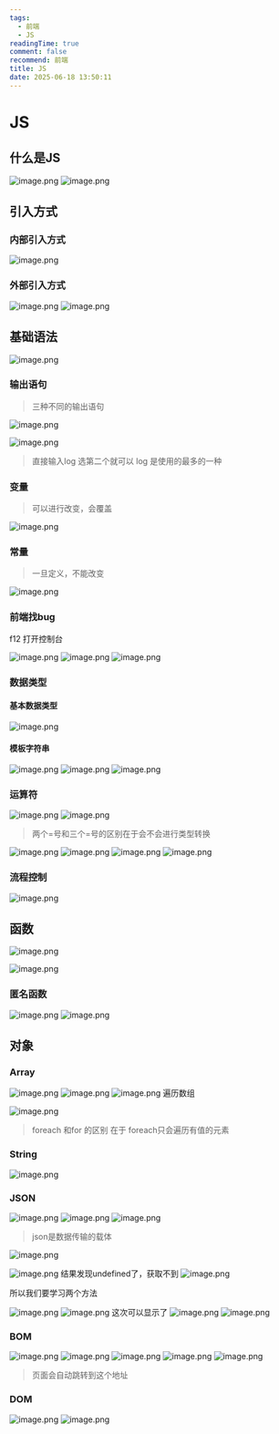 ```yaml
---
tags:
  - 前端
  - JS
readingTime: true
comment: false
recommend: 前端
title: JS
date: 2025-06-18 13:50:11
---
```

# JS

## 什么是JS

![image.png](https://imgsbo.oss-cn-shanghai.aliyuncs.com/undefined20250618135329442.png)
![image.png](https://imgsbo.oss-cn-shanghai.aliyuncs.com/undefined20250618135434390.png)
## 引入方式
### 内部引入方式

![image.png](https://imgsbo.oss-cn-shanghai.aliyuncs.com/undefined20250618135754583.png)
### 外部引入方式
![image.png](https://imgsbo.oss-cn-shanghai.aliyuncs.com/undefined20250618135857800.png)
![image.png](https://imgsbo.oss-cn-shanghai.aliyuncs.com/undefined20250618140043804.png)
## 基础语法

![image.png](https://imgsbo.oss-cn-shanghai.aliyuncs.com/undefined20250618140206658.png)
### 输出语句

>三种不同的输出语句

![image.png](https://imgsbo.oss-cn-shanghai.aliyuncs.com/undefined20250618140230279.png)

![image.png](https://imgsbo.oss-cn-shanghai.aliyuncs.com/undefined20250618140357861.png)

> 直接输入log  选第二个就可以  log 是使用的最多的一种

### 变量
> 可以进行改变，会覆盖

![image.png](https://imgsbo.oss-cn-shanghai.aliyuncs.com/undefined20250618140624347.png)
### 常量
> 一旦定义，不能改变

![image.png](https://imgsbo.oss-cn-shanghai.aliyuncs.com/undefined20250618140734306.png)
### 前端找bug

f12 打开控制台

![image.png](https://imgsbo.oss-cn-shanghai.aliyuncs.com/undefined20250618141018734.png)
![image.png](https://imgsbo.oss-cn-shanghai.aliyuncs.com/undefined20250618141050866.png)
![image.png](https://imgsbo.oss-cn-shanghai.aliyuncs.com/undefined20250618141124403.png)

### 数据类型

#### 基本数据类型

![image.png](https://imgsbo.oss-cn-shanghai.aliyuncs.com/undefined20250618141303380.png)
#### 模板字符串

![image.png](https://imgsbo.oss-cn-shanghai.aliyuncs.com/undefined20250618141810121.png)
![image.png](https://imgsbo.oss-cn-shanghai.aliyuncs.com/undefined20250618141909621.png)
![image.png](https://imgsbo.oss-cn-shanghai.aliyuncs.com/undefined20250618141931167.png)
### 运算符

![image.png](https://imgsbo.oss-cn-shanghai.aliyuncs.com/undefined20250618142003972.png)
![image.png](https://imgsbo.oss-cn-shanghai.aliyuncs.com/undefined20250618142022547.png)
>  两个=号和三个=号的区别在于会不会进行类型转换

![image.png](https://imgsbo.oss-cn-shanghai.aliyuncs.com/undefined20250618142120482.png)
![image.png](https://imgsbo.oss-cn-shanghai.aliyuncs.com/undefined20250618142143562.png)
![image.png](https://imgsbo.oss-cn-shanghai.aliyuncs.com/undefined20250618142402003.png)
![image.png](https://imgsbo.oss-cn-shanghai.aliyuncs.com/undefined20250618142425620.png)
### 流程控制
![image.png](https://imgsbo.oss-cn-shanghai.aliyuncs.com/undefined20250618142521341.png)
## 函数

![image.png](https://imgsbo.oss-cn-shanghai.aliyuncs.com/undefined20250618142711040.png)

![image.png](https://imgsbo.oss-cn-shanghai.aliyuncs.com/undefined20250618142930999.png)
### 匿名函数

![image.png](https://imgsbo.oss-cn-shanghai.aliyuncs.com/undefined20250618143031704.png)
![image.png](https://imgsbo.oss-cn-shanghai.aliyuncs.com/undefined20250618143157679.png)
## 对象

### Array

![image.png](https://imgsbo.oss-cn-shanghai.aliyuncs.com/undefined20250618143342774.png)
![image.png](https://imgsbo.oss-cn-shanghai.aliyuncs.com/undefined20250618143529518.png)
![image.png](https://imgsbo.oss-cn-shanghai.aliyuncs.com/undefined20250618143538932.png)
遍历数组

![image.png](https://imgsbo.oss-cn-shanghai.aliyuncs.com/undefined20250618143814175.png)

> foreach 和for 的区别 在于  foreach只会遍历有值的元素

### String

![image.png](https://imgsbo.oss-cn-shanghai.aliyuncs.com/undefined20250618144033289.png)

### JSON

![image.png](https://imgsbo.oss-cn-shanghai.aliyuncs.com/undefined20250618144839330.png)
![image.png](https://imgsbo.oss-cn-shanghai.aliyuncs.com/undefined20250618145010966.png)
![image.png](https://imgsbo.oss-cn-shanghai.aliyuncs.com/undefined20250618145109464.png)

>json是数据传输的载体


![image.png](https://imgsbo.oss-cn-shanghai.aliyuncs.com/undefined20250618145151410.png)

![image.png](https://imgsbo.oss-cn-shanghai.aliyuncs.com/undefined20250618145332431.png)
结果发现undefined了，获取不到
![image.png](https://imgsbo.oss-cn-shanghai.aliyuncs.com/undefined20250618145350766.png)

所以我们要学习两个方法

![image.png](https://imgsbo.oss-cn-shanghai.aliyuncs.com/undefined20250618145434831.png)
![image.png](https://imgsbo.oss-cn-shanghai.aliyuncs.com/undefined20250618145625217.png)
这次可以显示了
![image.png](https://imgsbo.oss-cn-shanghai.aliyuncs.com/undefined20250618145702930.png)
![image.png](https://imgsbo.oss-cn-shanghai.aliyuncs.com/undefined20250618145805202.png)
### BOM

![image.png](https://imgsbo.oss-cn-shanghai.aliyuncs.com/undefined20250618145906448.png)
![image.png](https://imgsbo.oss-cn-shanghai.aliyuncs.com/undefined20250618150011971.png)
![image.png](https://imgsbo.oss-cn-shanghai.aliyuncs.com/undefined20250618150105320.png)
![image.png](https://imgsbo.oss-cn-shanghai.aliyuncs.com/undefined20250618150551216.png)
![image.png](https://imgsbo.oss-cn-shanghai.aliyuncs.com/undefined20250618150614420.png)
> 页面会自动跳转到这个地址

### DOM


![image.png](https://imgsbo.oss-cn-shanghai.aliyuncs.com/undefined20250618151146782.png)
![image.png](https://imgsbo.oss-cn-shanghai.aliyuncs.com/undefined20250618151335901.png)
